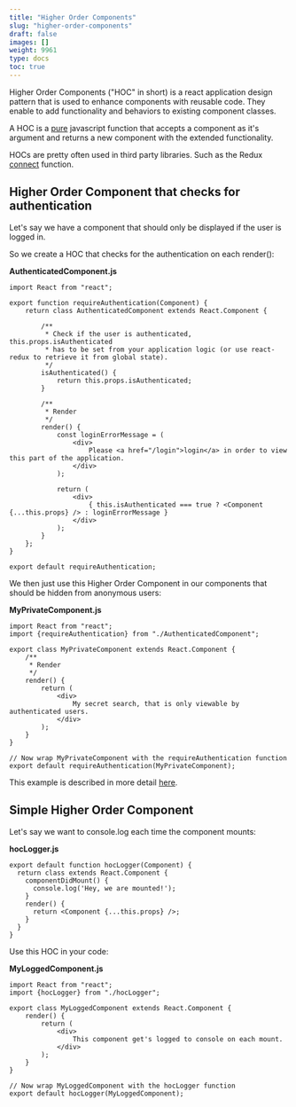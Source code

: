 ```yaml
---
title: "Higher Order Components"
slug: "higher-order-components"
draft: false
images: []
weight: 9961
type: docs
toc: true
---
```


Higher Order Components ("HOC" in short) is a react application design pattern that is used to enhance components with reusable code. They enable to add functionality and behaviors to existing component classes.

A HOC is a [pure](http://stackoverflow.com/questions/22268851/what-is-a-pure-function) javascript function that accepts a component as it's argument and returns a new component with the extended functionality.

HOCs are pretty often used in third party libraries. Such as the Redux [connect](https://github.com/reactjs/react-redux/blob/master/docs/api.m) function.

## Higher Order Component that checks for authentication
Let's say we have a component that should only be displayed if the user is logged in.

So we create a HOC that checks for the authentication on each render():

**AuthenticatedComponent.js**

    import React from "react";
    
    export function requireAuthentication(Component) {
        return class AuthenticatedComponent extends React.Component {

            /**
             * Check if the user is authenticated, this.props.isAuthenticated
             * has to be set from your application logic (or use react-redux to retrieve it from global state).
             */
            isAuthenticated() {
                return this.props.isAuthenticated;
            }
    
            /**
             * Render
             */
            render() {
                const loginErrorMessage = (
                    <div>
                        Please <a href="/login">login</a> in order to view this part of the application.
                    </div>
                );
    
                return (
                    <div>
                        { this.isAuthenticated === true ? <Component {...this.props} /> : loginErrorMessage }
                    </div>
                );
            }
        };
    }
    
    export default requireAuthentication;

We then just use this Higher Order Component in our components that should be hidden from anonymous users:

**MyPrivateComponent.js**

    import React from "react";
    import {requireAuthentication} from "./AuthenticatedComponent";
    
    export class MyPrivateComponent extends React.Component {
        /**
         * Render
         */
        render() {
            return (
                <div>
                    My secret search, that is only viewable by authenticated users.
                </div>
            );
        }
    }
    
    // Now wrap MyPrivateComponent with the requireAuthentication function 
    export default requireAuthentication(MyPrivateComponent);


This example is described in more detail [here](https://github.com/aspirantic/AuthenticatedComponent).



## Simple Higher Order Component
Let's say we want to console.log each time the component mounts:

**hocLogger.js**

    export default function hocLogger(Component) {
      return class extends React.Component {
        componentDidMount() {
          console.log('Hey, we are mounted!');
        }
        render() {
          return <Component {...this.props} />;
        }
      }
    }

Use this HOC in your code:

**MyLoggedComponent.js**

    import React from "react";
    import {hocLogger} from "./hocLogger";
    
    export class MyLoggedComponent extends React.Component {
        render() {
            return (
                <div>
                    This component get's logged to console on each mount.
                </div>
            );
        }
    }

    // Now wrap MyLoggedComponent with the hocLogger function 
    export default hocLogger(MyLoggedComponent);

